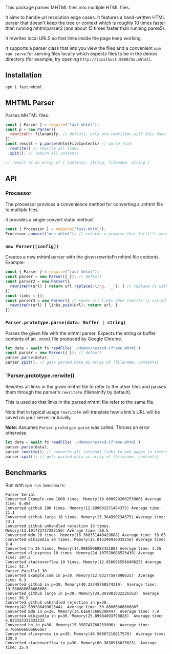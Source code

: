 This package parses MHTML files into multiple HTML files.

It aims to handle url resolution edge cases. It features a hand-written HTML parser that doesn't keep the tree or context which is roughly 10 times faster than running mhtmlparser2 (and about 15 times faster than running parse5).

It rewrites local URLS so that links inside the page keep working.

It supports a parser class that lets you view the files and a convenient `npm run serve` for serving files locally which expects
files to be in the demos directory (for example, try opening `http://localhost:8080/hn.mhtml`).

## Installation

```
npm i fast-mhtml
```

## MHTML Parser

Parses MHTML files.

```js
const { Parser } = require("fast-mhtml");
const p = new Parser({
  rewriteFn: filenamify, // default, urls are rewritten with this function
});
const result = p.parse(mhtmlFileContents) // parse file
 .rewrite() // rewrite all links
 .spit(); // return all contents

// result is an array of { contents: string, filename: string }
```

## API

### Processor

The processor provices a convenience method for converting a .mhtml file to multiple files. 

It provides a single convert static method

```js
const { Processor } = require("fast-mhtml");
Processor.convert("one.mhtml"); // returns a promise that fulfills when the conversion is done
```

### `new Parser([config])`

Creates a new mhtml parser with the given rewriteFn mhtml file contents. Example:

```js
const { Parser } = require("fast-mhtml");
const parser = new Parser({ }); // default
const parser2 = new Parser({ 
  rewriteFn(url) { return url.replace(/\//g, '_'); } // replace /s with _s
});
const links = [];
const parser3 = new Parser({ // saves all links when rewrite is called
  rewriteFn(url) { links.push(url); return url; }
});
```

### `Parser.prototype.parse(data: Buffer | string)`

Parses the given file with the mhtml parser. Expects the string or buffer contents of an `.mhtml` file produced by Google Chrome.

```js
let data = await fs.readFile('./demos/nested-iframe.mhtml')
const parser = new Parser({ }); // default
parser.parse(data);
parser.spit(); // gets parsed data as array of {filename, contents}
```

### `Parser.prototype.rerwite()

Rewrites all links in the given mhtml file to refer to the other files and passes them through the parser's `rewriteFn` (filenamify by default).

This is used so that links in the parsed mhtml file refer to the same file. 

Note that in typical usage `rewriteFn` will translate how a link's URL will be saved on your server or locally.

**Note:** Assumes `Parser.prototype.parse` was called. Throws an error otherwise

```js
let data = await fs.readFile('./demos/nested-iframe.mhtml')
parser.parse(data);
parser.rewrite(); // converts all internal links to web pages to internal links based on the other mhtml resources
parser.spit(); // gets parsed data as array of {filename, contents}
```

## Benchmarks

Run with `npm run benchmark`: 

```
Parser Serial
Converted Example.com 1000 times. Memory(18.600929260253906) Average time: 0.494
Converted github 100 times. Memory(12.999603271484375) Average time: 21.1
Converted github large 10 times. Memory(13.364990234375) Average time: 73.1
Converted github unhandled rejection 10 times. Memory(13.101722717285156) Average time: 50.5
Converted mdn 20 times. Memory(16.388351440429688) Average time: 10.65
Converted wikipedia 20 times. Memory(15.015296936035156) Average time: 9.4
Converted hn 20 times. Memory(14.008590698242188) Average time: 1.55
Converted aliexpress 10 times. Memory(24.107528686523438) Average time: 297.2
Converted stackoverflow 10 times. Memory(12.956695556640625) Average time: 42.7
Parser Parallel 30
Converted Example.com in p=30. Memory(12.03277587890625)  Average time: 0.3
Converted github in p=30. Memory(40.22245788574219)  Average time: 19.566666666666666
Converted github large in p=30. Memory(24.891983032226562)  Average time: 56.5
Converted github unhandled rejection in p=30. Memory(42.90928649902344)  Average time: 39.86666666666667
Converted mdn in p=30. Memory(34.61607360839844)  Average time: 7.9
Converted wikipedia in p=30. Memory(25.89984893798828)  Average time: 6.033333333333333
Converted hn in p=30. Memory(15.358741760253906)  Average time: 0.7666666666666667
Converted aliexpress in p=30. Memory(46.56867218017578)  Average time: 139.9
Converted stackoverflow in p=30. Memory(60.3638916015625)  Average time: 25.9
```
